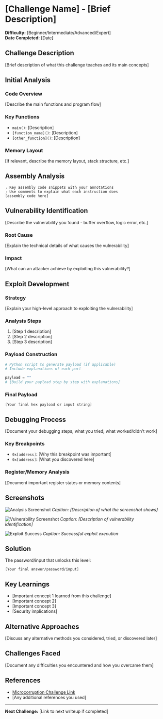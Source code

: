 # [Challenge Name] - [Brief Description]

**Difficulty:** [Beginner/Intermediate/Advanced/Expert]  
**Date Completed:** [Date]  

## Challenge Description

[Brief description of what this challenge teaches and its main concepts]

## Initial Analysis

### Code Overview

[Describe the main functions and program flow]

### Key Functions

- `main()`: [Description]
- `[function_name]()`: [Description]
- `[other_function]()`: [Description]

### Memory Layout

[If relevant, describe the memory layout, stack structure, etc.]

## Assembly Analysis

```assembly
; Key assembly code snippets with your annotations
; Use comments to explain what each instruction does
[assembly code here]
```

## Vulnerability Identification

[Describe the vulnerability you found - buffer overflow, logic error, etc.]

### Root Cause

[Explain the technical details of what causes the vulnerability]

### Impact

[What can an attacker achieve by exploiting this vulnerability?]

## Exploit Development

### Strategy

[Explain your high-level approach to exploiting the vulnerability]

### Analysis Steps

1. [Step 1 description]
2. [Step 2 description]  
3. [Step 3 description]

### Payload Construction

```python
# Python script to generate payload (if applicable)
# Include explanations of each part

payload = ""
# [Build your payload step by step with explanations]
```

### Final Payload

```text
[Your final hex payload or input string]
```

## Debugging Process

[Document your debugging steps, what you tried, what worked/didn't work]

### Key Breakpoints

- `0x[address]`: [Why this breakpoint was important]
- `0x[address]`: [What you discovered here]

### Register/Memory Analysis

[Document important register states or memory contents]

## Screenshots

![Analysis Screenshot](../images/[XX]-[challenge-name]-analysis.png)
*Caption: [Description of what the screenshot shows]*

![Vulnerability Screenshot](../images/[XX]-[challenge-name]-vuln.png)
*Caption: [Description of vulnerability identification]*

![Exploit Success](../images/[XX]-[challenge-name]-success.png)
*Caption: Successful exploit execution*

## Solution

The password/input that unlocks this level:

```text
[Your final answer/password/input]
```

## Key Learnings

- [Important concept 1 learned from this challenge]
- [Important concept 2]
- [Important concept 3]
- [Security implications]

## Alternative Approaches

[Discuss any alternative methods you considered, tried, or discovered later]

## Challenges Faced

[Document any difficulties you encountered and how you overcame them]

## References

- [Microcorruption Challenge Link](https://microcorruption.com/debugger/[ChallengeName])
- [Any additional references you used]

---

**Next Challenge:** [Link to next writeup if completed]